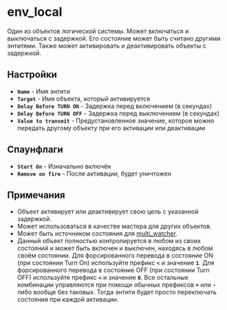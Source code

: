 ﻿# env_local

Один из объектов логической системы. Может включаться и выключаться с задержкой. Его состояние может быть считано другими энтитями. Также может активировать и деактивировать объекты с задержкой.

## Настройки

- **`Name`** - Имя энтити
- **`Target`** - Имя объекта, который активируется
- **`Delay Before TURN ON`** - Задержка перед включением (в секундах)
- **`Delay Before TURN OFF`** - Задержка перед выключением (в секундах)
- **`Value to transmit`** - Предустановленное значение, которое можно передать другому объекту при его активации или деактивации

## Спаунфлаги

- **`Start On`** - Изначально включён
- **`Remove on fire`** - После активации,  будет уничтожен

## Примечания

- Объект активирует или деактивирует свою цель с указанной задержкой.
- Может использоваться в качестве мастера для других объектов.
- Может быть источником состояния для [multi_watcher](./multi_watcher).
- Данный объект полностью контролируется в любом из своих состояний и может быть включен и выключен, находясь в любом своём состоянии. Для форсированного перевода в состояние ON (при состоянии Turn On) используйте префикс **`<`** и значение **`1`**. Для форсированного перевода в состояние OFF (при состоянии Turn OFF) используйте префикс **`<`** и значение **`0`**. Все остальные комбинации управляются при помощи обычных префиксов **`+`** или **`-`** либо вообще без таковых. Тогда энтити будет просто переключать состояния при каждой активации.
